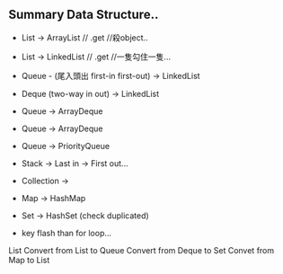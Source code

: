 ## Summary Data Structure..


- List -> ArrayList // .get  //殺object..
- List -> LinkedList // .get //一隻勾住一隻...
- Queue - (尾入頭出 first-in first-out) -> LinkedList
- Deque (two-way in out) -> LinkedList
- Queue -> ArrayDeque
- Queue -> ArrayDeque
- Queue -> PriorityQueue
- Stack -> Last in -> First out...
- Collection ->

- Map -> HashMap
- Set -> HashSet (check duplicated)
- key flash than for loop...

List <Custome>
Convert from List to Queue
Convert from Deque to Set
Convet from Map to List